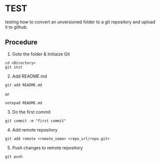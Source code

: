 # TEST

testing how to convert an unversioned folder to a git repository and upload it to github.

## Procedure
1. Goto the folder & Initiaize Git
```
cd <Directory>
git init
```

2. Add README.md
```
git add README.md
```
or
```
notepad README.md
```
3. Do the first commit
```
git commit -m "first commit"
```

4. Add remote repository
```
git add remote <remote_name> <repo_url/repo.git>
```
5. Push changes to remote repository
```
git push
```